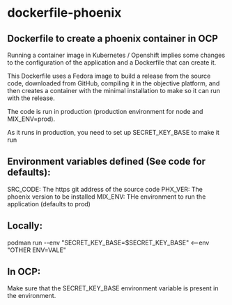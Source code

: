 # dockerfile-phoenix
## Dockerfile to create a phoenix container in OCP

Running a container image in Kubernetes / Openshift implies some changes to the configuration of the application and a Dockerfile that can create it.

This Dockerfile uses a Fedora image to build a release from the source code, downloaded from GitHub, compiling it in the objective platform, and then creates a container with the minimal installation to make so it can run with the release.

The code is run in production (production environment for node and MIX_ENV=prod).

As it runs in production, you need to set up SECRET_KEY_BASE to make it run

Environment variables  defined (See code for defaults):
-----

SRC_CODE: The https git address of the source code
PHX_VER: The phoenix version to be installed
MIX_ENV: THe environment to run the application (defaults to prod)


Locally:
-----
podman run --env "SECRET_KEY_BASE=$SECRET_KEY_BASE" <--env "OTHER ENV=VALE" <image-name>

In OCP:
-----
Make sure that the SECRET_KEY_BASE environment variable is present in the environment.


